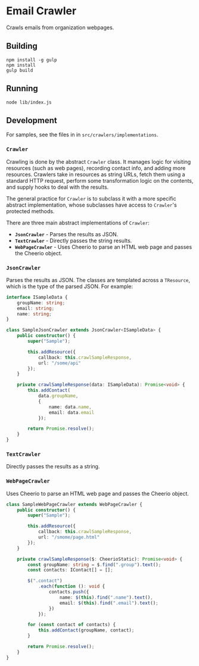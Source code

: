 # Email Crawler

Crawls emails from organization webpages.

## Building

```
npm install -g gulp
npm install
gulp build
```

## Running

```
node lib/index.js
``` 


## Development

For samples, see the files in in `src/crawlers/implementations`.

### `Crawler`

Crawling is done by the abstract `Crawler` class.
It manages logic for visiting resources (such as web pages), recording contact info, and adding more resources.
Crawlers take in resources as string URLs, fetch them using a standard HTTP request, perform some transformation logic on the contents, and supply hooks to deal with the results.

The general practice for `Crawler` is to subclass it with a more specific abstract implementation, whose subclasses have access to `Crawler`'s protected methods.

There are three main abstract implementations of `Crawler`:

* **`JsonCrawler`** - Parses the results as JSON.
* **`TextCrawler`** - Directly passes the string results.
* **`WebPageCrawler`** - Uses Cheerio to parse an HTML web page and passes the Cheerio object.

### `JsonCrawler`

Parses the results as JSON.
The classes are templated across a `TResource`, which is the type of the parsed JSON.
For example:

```typescript
interface ISampleData {
    groupName: string;
    email: string;
    name: string;
}

class SampleJsonCrawler extends JsonCrawler<ISampleData> {
    public constructor() {
        super("Sample");

        this.addResource({
            callback: this.crawlSampleResponse,
            url: "/some/api"
        });
    }

    private crawlSampleResponse(data: ISampleData): Promise<void> {
        this.addContact(
            data.groupName,
            {
                name: data.name,
                email: data.email
            });

        return Promise.resolve();
    }
}
```


### `TextCrawler`

Directly passes the results as a string.

### `WebPageCrawler`

Uses Cheerio to parse an HTML web page and passes the Cheerio object.

```typescript
class SampleWebPageCrawler extends WebPageCrawler {
    public constructor() {
        super("Sample");

        this.addResource({
            callback: this.crawlSampleResponse,
            url: "/smome/page.html"
        });
    }

    private crawlSampleResponse($: CheerioStatic): Promise<void> {
        const groupName: string = $.find(".group").text();
        const contacts: IContact[] = [];

        $(".contact")
            .each(function (): void {
                contacts.push({
                    name: $(this).find(".name").text(),
                    email: $(this).find(".email").text();
                })
            });

        for (const contact of contacts) {
            this.addContact(groupName, contact);
        }

        return Promise.resolve();
    }
}
```
